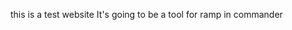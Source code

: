 <head>
<!-- Global site tag (gtag.js) - Google Analytics -->
<script async src="https://www.googletagmanager.com/gtag/js?id=UA-179677001-1"></script>
<script>
  window.dataLayer = window.dataLayer || [];
  function gtag(){dataLayer.push(arguments);}
  gtag('js', new Date());

  gtag('config', 'UA-179677001-1');
</script>
</head>

<body>
  this is a test website
  It's going to be a tool for ramp in commander
</body>
